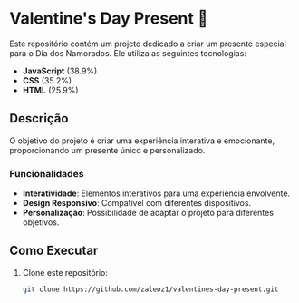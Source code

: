 # Valentine's Day Present 🎁

Este repositório contém um projeto dedicado a criar um presente especial para o Dia dos Namorados. Ele utiliza as seguintes tecnologias:

- **JavaScript** (38.9%)
- **CSS** (35.2%)
- **HTML** (25.9%)

## Descrição

O objetivo do projeto é criar uma experiência interativa e emocionante, proporcionando um presente único e personalizado.

### Funcionalidades

- **Interatividade**: Elementos interativos para uma experiência envolvente.
- **Design Responsivo**: Compatível com diferentes dispositivos.
- **Personalização**: Possibilidade de adaptar o projeto para diferentes objetivos.

## Como Executar

1. Clone este repositório:
   ```bash
   git clone https://github.com/zaleoz1/valentines-day-present.git
